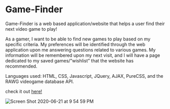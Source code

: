 # Game-Finder

Game-Finder is a web based application/website that helps a user find their next video game to play!

As a gamer, I want to be able to find new games to play based on my specific criteria. My preferences will be identified through the web application upon me answering questions related to various games. My information will be remembered upon my next visit, and I will have a page dedicated to my saved games/”wishlist” that the website has recommended.

Languages used: HTML, CSS, Javascript, JQuery, AJAX, PureCSS, and the RAWG videogame database API.


check it out [here!](https://gray-turtle.github.io/game-finder/quiz.html)

![Screen Shot 2020-06-21 at 9 54 59 PM](https://user-images.githubusercontent.com/63439798/85247084-e6511400-b409-11ea-864a-6f98b3d4f666.png)
